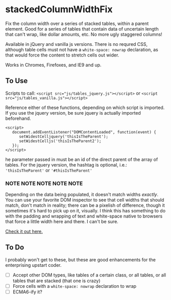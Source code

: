 # stackedColumnWidthFix
Fix the column width over a series of stacked tables, within a parent element. Good for a series of tables that contain data of uncertain length that can't wrap, like dollar amounts, etc. No more ugly staggered columns!

Available in jQuery and vanilla js versions. There is no requred CSS, although table cells must not have a `white-space: nowrap` declaration, as that would force the content to stretch cells out wider.

Works in Chromes, Firefoxes, and IE9 and up.

## To Use
Scripts to call:
`<script src="js/tables_jquery.js"></script>`
or
`<script src="js/tables_vanilla.js"></script>`

Reference either of these functions, depending on which script is imported. If you use the jquery version, be sure jquery is actually imported beforehand.
```
<script>
   document.addEventListener("DOMContentLoaded", function(event) { 
      setWidestCelljquery('thisIsTheParent');
      setWidestCelljs('thisIsTheParent2');
   });
</script>
```

he parameter passed in must be an id of the direct parent of the array of tables. For the jquery version, the hashtag is optional, i.e.: `'thisIsTheParent'` or `'#thisIsTheParent'`

### NOTE NOTE NOTE NOTE NOTE
Depending on the data being populated, it doesn't match widths *exactly*. You can use your favorite DOM inspector to see that cell widths that should match, don't match in reality; there can be a pixelish of difference, though it sometimes it's hard to pick up on it, visually. I think this has something to do with the padding and wrapping of text and white-space native to browsers that force a little width here and there. I can't be sure.

[Check it out here.](https://jdinitto.github.io/stackedColumnWidthFix)

## To Do
I probably won't get to these, but these are good enhancements for the enterprising upstart coder.
- [ ] Accept other DOM types, like tables of a certain class, or all tables, or all tables that are stacked (that one is crazy)
- [ ] Force cells with a `white-space: nowrap` declaration to wrap
- [ ] ECMA6-ify it?
